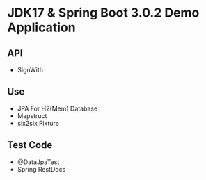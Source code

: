 # JDK17 & Spring Boot 3.0.2 Demo Application

## API 
- SignWith

## Use 
- JPA For H2(Mem) Database
- Mapstruct
- six2six Fixture

## Test Code
- @DataJpaTest 
- Spring RestDocs
